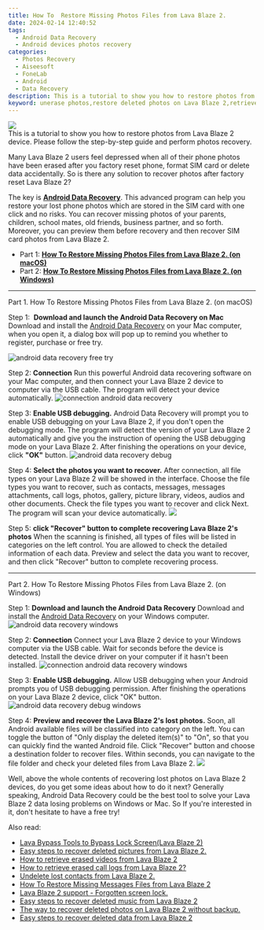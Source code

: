 ```yaml
---
title: How To  Restore Missing Photos Files from Lava Blaze 2.
date: 2024-02-14 12:40:52
tags: 
  - Android Data Recovery
  - Android devices photos recovery
categories: 
  - Photos Recovery
  - Aiseesoft
  - FoneLab
  - Android
  - Data Recovery
description: This is a tutorial to show you how to restore photos from Lava Blaze 2 device. Please follow the step-by-step guide and perform photos recovery.
keyword: unerase photos,restore deleted photos on Lava Blaze 2,retrieve wiped photos Lava Blaze 2,regain missing photos,recover lost photos from Lava Blaze 2,save erased photos from Lava Blaze 2,Lava Blaze 2 photos disappear,how to recover photos on Lava Blaze 2,how to refind deleted photos from Lava Blaze 2,how to retrieve deleted photos from my Lava Blaze 2,Lava Blaze 2 photos deleted itself,Lava Blaze 2 reset but recover photos
---
```


<img src="https://img0mobiles.techidaily.com/images/best-assets/devices/lava/lava-blaze-2/5.jpg" class="atpl-imgstyle"  />

<div class="atpl-content atpl-for-fonelab-android recover-photos">

<div class="atpl-post-description-part-1">
This is a tutorial to show you how to restore photos from Lava Blaze 2 device. Please follow the step-by-step guide and perform photos recovery.
</div>



<div class="atpl-post-description-part-2">
<div class="tpl-content-sub-paragraph-normal">
    <p>
      Many Lava Blaze 2 users feel depressed when all of their phone photos have been erased after you factory reset phone, format SIM card or delete data accidentally. So is there any solution to recover photos after factory reset Lava Blaze 2?
    </p>
</div>


</div>

<div class="atpl-post-description-part-3">
<div class="tpl-content-sub-paragraph-normal">
    <p>
        The key is <a href="https://tools.techidaily.com/aiseesoft-android-data-recovery/" target="_blank" rel="noopener"><strong>Android Data Recovery</strong></a>. This advanced program can help you restore your lost phone photos which are stored in the SIM card with one click and no risks. You can recover missing photos of your parents, children, school mates, old friends, business partner, and so forth. Moreover, you can preview them before recovery and then recover SIM card photos from Lava Blaze 2.
    </p>
</div>
</div>

<ul>
  <li>Part 1: <strong><a href="#p1"> How To  Restore Missing Photos Files from Lava Blaze 2.  (on macOS)</a></strong></li>
  <li>Part 2: <strong><a href="#p2"> How To  Restore Missing Photos Files from Lava Blaze 2.  (on Windows)</a></strong></li>
</ul>




<!-- Part 1 -->
<a id="p1" name="p1" ></a><hr>

<div>
  <span class="atpl-step-part-style">Part 1. How To  Restore Missing Photos Files from Lava Blaze 2. (on macOS)</span>
</div>  

<span class="atpl-stepstyle-a"><span>Step 1: </span></span> <strong>Download and launch the Android Data Recovery on Mac</strong>
Download and install the <a href="https://tools.techidaily.com/aiseesoft-android-data-recovery/" target="_blank" rel="noopener">Android Data Recovery</a> on your Mac computer, when you open it, a dialog box will pop up to remind you whether to register, purchase or free try.

<img src="https://tools.techidaily.com/images/apps/aiseesoft/android-data-recovery/mac-free-try.png" class="atpl-imgstyle" alt="android data recovery free try" />

<span class="atpl-stepstyle-a"><span>Step 2: </span></span> <strong>Connection</strong>
Run this powerful Android data recovering software on your Mac computer, and then connect your Lava Blaze 2 device to computer via the USB cable. The program will detect your device automatically.
<img src="https://tools.techidaily.com/images/apps/aiseesoft/android-data-recovery/mac-connection-interface.jpg" class="atpl-imgstyle" alt="connection android data recovery" />

<span class="atpl-stepstyle-a"><span>Step 3: </span></span> <strong>Enable USB debugging.</strong>
Android Data Recovery will prompt you to enable USB debugging on your Lava Blaze 2, if you don't open the debugging mode. The program will detect the version of your Lava Blaze 2 automatically and give you the instruction of opening the USB debugging mode on your Lava Blaze 2. After finishing the operations on your device, click <strong>"OK"</strong> button.
<img src="https://tools.techidaily.com/images/apps/aiseesoft/android-data-recovery/mac-android-usb-debug.jpg"  class="atpl-imgstyle" alt="android data recovery debug" />

<span class="atpl-stepstyle-a"><span>Step 4: </span></span> <strong>Select the photos you want to recover.</strong>
After connection, all file types on your Lava Blaze 2 will be showed in the interface. Choose the file types you want to recover, such as contacts, messages, messages attachments, call logs, photos, gallery, picture library, videos, audios and other documents. Check the file types you want to recover and click Next. The program will scan your device automatically.
<img src="https://tools.techidaily.com/images/apps/aiseesoft/android-data-recovery/mac-choose-type-photos.jpg" class="atpl-imgstyle"  />

<span class="atpl-stepstyle-a"><span>Step 5: </span></span> <strong>click "Recover" button to  complete recovering Lava Blaze 2's photos</strong>
When the scanning is finished, all types of files will be listed in categories on the left control. You are allowed to check the detailed information of each data. Preview and select the data you want to recover, and then click "Recover" button to complete recovering process.


<a id="p2" name="p2"></a><hr>

<!-- Part 2 -->
<div>
  <span class="atpl-step-part-style">Part 2. How To  Restore Missing Photos Files from Lava Blaze 2. (on Windows)</span>
</div>

<span class="atpl-stepstyle-a"><span>Step 1: </span></span> <strong>Download and launch the Android Data Recovery</strong>
Download and install the <a href="https://tools.techidaily.com/aiseesoft-android-data-recovery/" target="_blank" rel="noopener">Android Data Recovery</a> on your Windows computer.
<img src="https://tools.techidaily.com/images/apps/aiseesoft/android-data-recovery/win-start-interface.png"  class="atpl-imgstyle" alt="android data recovery windows" />

<span class="atpl-stepstyle-a"><span>Step 2: </span></span> <strong>Connection</strong>
Connect your Lava Blaze 2 device to your Windows computer via the USB cable. Wait for seconds before the device is detected. Install the device driver on your computer if it hasn't been installed.
<img src="https://tools.techidaily.com/images/apps/aiseesoft/android-data-recovery/win-connection-interface.png" class="atpl-imgstyle" alt="connection android data recovery windows" />

<span class="atpl-stepstyle-a"><span>Step 3: </span></span> <strong>Enable USB debugging.</strong>
Allow USB debugging when your Android prompts you of USB debugging permission. After finishing the operations on your Lava Blaze 2 device, click "OK" button.
<img src="https://tools.techidaily.com/images/apps/aiseesoft/android-data-recovery/win-android-usb-debug.png" class="atpl-imgstyle" alt="android data recovery debug windows" />

<span class="atpl-stepstyle-a"><span>Step 4: </span></span> <strong>Preview and recover the Lava Blaze 2's lost photos.</strong>
Soon, all Android available files will be classified into category on the left. You can toggle the button of "Only display the deleted item(s)" to "On", so that you can quickly find the wanted Android file. Click "Recover" button and choose a destination folder to recover files. Within seconds, you can navigate to the file folder and check your deleted files from Lava Blaze 2.
<img src="https://tools.techidaily.com/images/apps/aiseesoft/android-data-recovery/win-recover-photos.png" class="atpl-imgstyle"  />

<div class="atpl-post-description-part-4">
<div class="tpl-content-sub-paragraph-normal">
    <p>
        Well, above the whole contents of recovering lost photos on Lava Blaze 2 devices, do you get some ideas about how to do it next? Generally speaking, Android Data Recovery could be the best tool to solve your Lava Blaze 2 data losing problems on Windows or Mac. So If you're interested in it, don't hesitate to have a free try!
    </p>
</div>
</div>

<ins class="adsbygoogle"
     style="display:block"
     data-ad-client="ca-pub-7571918770474297"
     data-ad-slot="8358498916"
     data-ad-format="auto"
     data-full-width-responsive="true"></ins>

<span class="atpl-alsoreadstyle">Also read:</span>
<div><ul>
<li><a href="/lava-bypass-tools-to-bypass-lock-screen-lava-blaze-2-by-drfone-android-unlock-android-unlock/" target="_blank" rel="noopener"><u>Lava Bypass Tools to Bypass Lock Screen(Lava Blaze 2)</u></a></li>
<li><a href="/easy-steps-to-recover-deleted-pictures-from-lava-blaze-2-by-fonelab-android-recover-pictures/" target="_blank" rel="noopener"><u>Easy steps to recover deleted pictures from Lava Blaze 2.</u></a></li>
<li><a href="/how-to-retrieve-erased-videos-from-lava-blaze-2-by-fonelab-android-recover-video/" target="_blank" rel="noopener"><u>How to retrieve erased videos from Lava Blaze 2</u></a></li>
<li><a href="/how-to-retrieve-erased-call-logs-from-lava-blaze-2-by-fonelab-android-recover-call-logs/" target="_blank" rel="noopener"><u>How to retrieve erased call logs from Lava Blaze 2?</u></a></li>
<li><a href="/undelete-lost-contacts-from-lava-blaze-2-by-fonelab-android-recover-contacts/" target="_blank" rel="noopener"><u>Undelete lost contacts from Lava Blaze 2.</u></a></li>
<li><a href="/how-to-restore-missing-messages-files-from-lava-blaze-2-by-fonelab-android-recover-messages/" target="_blank" rel="noopener"><u>How To  Restore Missing Messages Files from Lava Blaze 2</u></a></li>
<li><a href="/lava-blaze-2-support-forgotten-screen-lock-by-drfone-android-unlock-android-unlock/" target="_blank" rel="noopener"><u>Lava Blaze 2 support - Forgotten screen lock.</u></a></li>
<li><a href="/easy-steps-to-recover-deleted-music-from-lava-blaze-2-by-fonelab-android-recover-music/" target="_blank" rel="noopener"><u>Easy steps to recover deleted music from Lava Blaze 2</u></a></li>
<li><a href="/the-way-to-recover-deleted-photos-on-lava-blaze-2-without-backup-by-fonelab-android-recover-photos/" target="_blank" rel="noopener"><u>The way to recover deleted photos on Lava Blaze 2 without backup.</u></a></li>
<li><a href="/easy-steps-to-recover-deleted-data-from-lava-blaze-2-by-fonelab-android-recover-data/" target="_blank" rel="noopener"><u>Easy steps to recover deleted data from Lava Blaze 2</u></a></li>
</ul></div>

</div>
